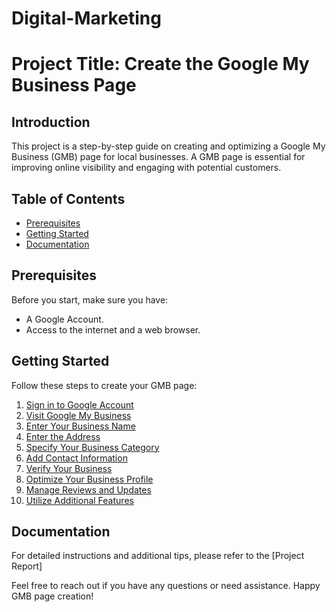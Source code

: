 # Digital-Marketing
# Project Title: Create the Google My Business Page

## Introduction
This project is a step-by-step guide on creating and optimizing a Google My Business (GMB) page for local businesses. A GMB page is essential for improving online visibility and engaging with potential customers.

## Table of Contents
- [Prerequisites](#prerequisites)
- [Getting Started](#getting-started)
- [Documentation](#documentation)

## Prerequisites
Before you start, make sure you have:
- A Google Account.
- Access to the internet and a web browser.

## Getting Started
Follow these steps to create your GMB page:
1. [Sign in to Google Account](#step-1-sign-in-to-google-account)
2. [Visit Google My Business](#step-2-visit-google-my-business)
3. [Enter Your Business Name](#step-3-enter-your-business-name)
4. [Enter the Address](#step-4-enter-the-address)
5. [Specify Your Business Category](#step-5-specify-your-business-category)
6. [Add Contact Information](#step-6-add-contact-information)
7. [Verify Your Business](#step-7-verify-your-business)
8. [Optimize Your Business Profile](#step-8-optimize-your-business-profile)
9. [Manage Reviews and Updates](#step-9-manage-reviews-and-updates)
10. [Utilize Additional Features](#step-10-utilize-additional-features)

## Documentation
For detailed instructions and additional tips, please refer to the [Project Report]

Feel free to reach out if you have any questions or need assistance. Happy GMB page creation!
